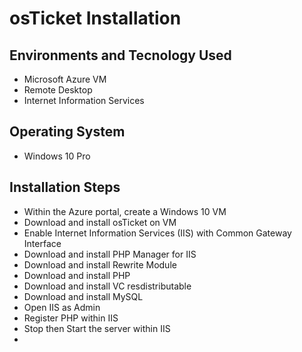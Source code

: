 <h1> osTicket Installation </h1>
<h2> Environments and Tecnology Used </h2>

- Microsoft Azure VM
- Remote Desktop
- Internet Information Services

<h2> Operating System </h2>

- Windows 10 Pro

<h2> Installation Steps </h2>

- Within the Azure portal, create a Windows 10 VM
- Download and install osTicket on VM
- Enable Internet Information Services (IIS) with Common Gateway Interface
- Download and install PHP Manager for IIS
- Download and install Rewrite Module
- Download and install PHP
- Download and install VC resdistributable
- Download and install MySQL
- Open IIS as Admin
- Register PHP within IIS
- Stop then Start the server within IIS
- 
